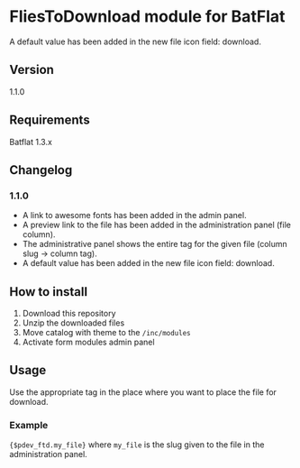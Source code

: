 # FliesToDownload module for BatFlat
A default value has been added in the new file icon field: download.

## Version
1.1.0

## Requirements
Batflat 1.3.x

## Changelog
### 1.1.0
- A link to awesome fonts has been added in the admin panel.
- A preview link to the file has been added in the administration panel (file column).
- The administrative panel shows the entire tag for the given file (column slug -> column tag).
- A default value has been added in the new file icon field: download.

## How to install
1. Download this repository
2. Unzip the downloaded files
3. Move catalog with theme to the `/inc/modules` 
4. Activate form modules admin panel

## Usage
Use the appropriate tag in the place where you want to place the file for download.

### Example
`{$pdev_ftd.my_file}` where `my_file` is the slug given to the file in the administration panel.